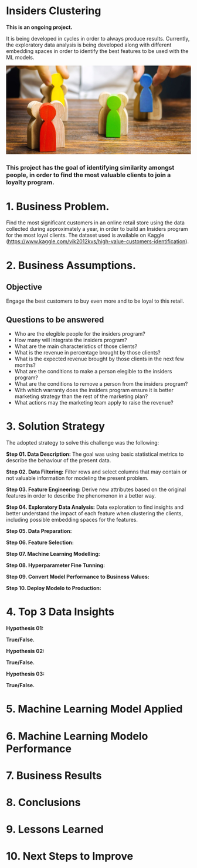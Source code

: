 # Insiders Clustering

**This is an ongoing project.**

It is being developed in cycles in order to always produce results.
Currently, the exploratory data analysis is being developed along with different embedding spaces in order to identify the best features to be used with the ML models.

<p align='center'>
    <img src='reports/figures/banner.jpg'<
</p>

### This project has the goal of identifying similarity amongst people, in order to find the most valuable clients to join a loyalty program.

<!---
#### This project was made by Debora Craveiro.
-->

# 1. Business Problem.

Find the most significant customers in an online retail store using the data collected during approximately a year, in order to build an Insiders program for the most loyal clients. The dataset used is available on Kaggle (https://www.kaggle.com/vik2012kvs/high-value-customers-identification). 

# 2. Business Assumptions.

## Objective
Engage the best customers to buy even more and to be loyal to this retail.

## Questions to be answered
- Who are the elegible people for the insiders program?
- How many will integrate the insiders program?
- What are the main characteristics of those clients?
- What is the revenue in percentage brought by those clients?
- What is the expected revenue brought by those clients in the next few months?
- What are the conditions to make a person elegible to the insiders program?
- What are the conditions to remove a person from the insiders program?
- With which warranty does the insiders program ensure it is better marketing strategy than the rest of the marketing plan?
- What actions may the marketing team apply to raise the revenue?

# 3. Solution Strategy

The adopted strategy to solve this challenge was the following:

**Step 01. Data Description:** The goal was using basic statistical metrics to describe the behaviour of the present data.

**Step 02. Data Filtering:** Filter rows and select columns that may contain or not valuable information for modeling the present problem.

**Step 03. Feature Engineering:** Derive new attributes based on the original features in order to describe the phenomenon in a better way.

**Step 04. Exploratory Data Analysis:** Data exploration to find insights and better understand the impact of each feature when clustering the clients, including possible embedding spaces for the features.

**Step 05. Data Preparation:**

**Step 06. Feature Selection:**

**Step 07. Machine Learning Modelling:**

**Step 08. Hyperparameter Fine Tunning:**

**Step 09. Convert Model Performance to Business Values:**

**Step 10. Deploy Modelo to Production:**

# 4. Top 3 Data Insights

**Hypothesis 01:**

**True/False.**

**Hypothesis 02:**

**True/False.**

**Hypothesis 03:**

**True/False.**

# 5. Machine Learning Model Applied

# 6. Machine Learning Modelo Performance

# 7. Business Results

# 8. Conclusions

# 9. Lessons Learned

# 10. Next Steps to Improve
